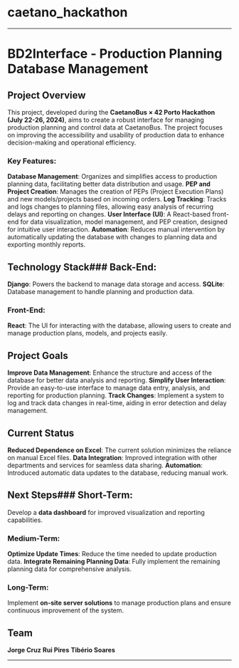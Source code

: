 # caetano_hackathon

---
# BD2Interface - Production Planning Database Management
## Project Overview
This project, developed during the **CaetanoBus × 42 Porto Hackathon (July 22-26, 2024)**, aims to create a robust interface for managing production planning and control data at CaetanoBus. The project focuses on improving the accessibility and usability of production data to enhance decision-making and operational efficiency.
### Key Features:
    
  **Database Management**: Organizes and simplifies access to production planning data, facilitating better data distribution and usage.
  **PEP and Project Creation**: Manages the creation of PEPs (Project Execution Plans) and new models/projects based on incoming orders.
  **Log Tracking**: Tracks and logs changes to planning files, allowing easy analysis of recurring delays and reporting on changes.
  **User Interface (UI)**: A React-based front-end for data visualization, model management, and PEP creation, designed for intuitive user interaction.
  **Automation**: Reduces manual intervention by automatically updating the database with changes to planning data and exporting monthly reports.

## Technology Stack### Back-End:
  **Django**: Powers the backend to manage data storage and access.
  **SQLite**: Database management to handle planning and production data.

### Front-End:
  **React**: The UI for interacting with the database, allowing users to create and manage production plans, models, and projects easily.

## Project Goals
  **Improve Data Management**: Enhance the structure and access of the database for better data analysis and reporting.
  **Simplify User Interaction**: Provide an easy-to-use interface to manage data entry, analysis, and reporting for production planning.
  **Track Changes**: Implement a system to log and track data changes in real-time, aiding in error detection and delay management.

## Current Status
  **Reduced Dependence on Excel**: The current solution minimizes the reliance on manual Excel files.
  **Data Integration**: Improved integration with other departments and services for seamless data sharing.
  **Automation**: Introduced automatic data updates to the database, reducing manual work.

## Next Steps### Short-Term:
  Develop a **data dashboard** for improved visualization and reporting capabilities.

  
### Medium-Term:

  **Optimize Update Times**: Reduce the time needed to update production data.
  **Integrate Remaining Planning Data**: Fully implement the remaining planning data for comprehensive analysis.

### Long-Term:

  Implement **on-site server solutions** to manage production plans and ensure continuous improvement of the system.

## Team

  **Jorge Cruz**
  **Rui Pires**
  **Tibério Soares**

---
